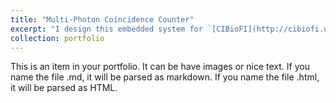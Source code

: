```yaml
---
title: "Multi-Photon Coincidence Counter"
excerpt: "I design this embedded system for `[CIBioFI](http://cibiofi.univalle.edu.co/index.php/en/home/)`, a research center at [Universidad del Valle](https://www.univalle.edu.co/). This Counter is based on FPGA, and allows detecting coincidences up 64 channels. <br/><img src='/images/OMPCC.png'>"
collection: portfolio
---
```


This is an item in your portfolio. It can be have images or nice text. If you name the file .md, it will be parsed as markdown. If you name the file .html, it will be parsed as HTML. 
